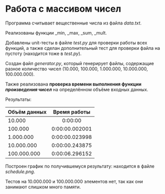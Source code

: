 # Работа с массивом чисел
Программа считывает вещественные числа из файла *data.txt*. 

Реализованы функции _min, _max, _sum, _mult.

Добавлены unit-тесты в файле *test.py* для проверки работы всех функций, а также сделан дополнительный тест для проверки файла на пустоту (находится тоже в *test.py*). 

Создан файл *generator.py*, который генерирует файлы, содержащие разное количество чисел (10.000, 100.000, 1.000.000, 10.000.000, 100.000.000).

Также реализована __проверка времени выполнения функции *произведения чисел*__ на определённом объёме входных данных.

Результаты:

| Объём данных |  Время работы  |
|--------------|:--------------:| 
| 10.000       |    0:00:00     |
| 100.000      | 0:00:00.002001 |
| 1.000.000    | 0:00:00.023998 |
| 10.000.000   | 0:00:00.243875 |
| 100.000.000  | 0:00:06.296152 |

Построен график по получившемуся результату: находится в файле *schedule.png*.

Тестов на 10.000.000 и 100.000.000 элементов нет, так как они занимают слишком много памяти.
